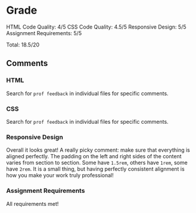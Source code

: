 # Grade
HTML Code Quality: 4/5
CSS Code Quality: 4.5/5
Responsive Design: 5/5
Assignment Requirements: 5/5

Total: 18.5/20

## Comments

### HTML
Search for `prof feedback` in individual files for specific comments.

### CSS
Search for `prof feedback` in individual files for specific comments.

### Responsive Design
Overall it looks great! A really picky comment: make sure that everything is aligned perfectly. The padding on the left and right sides of the content varies from section to section. Some have `1.5rem`, others have `1rem`, some have `2rem`. It is a small thing, but having perfectly consistent alignment is how you make your work truly professional!

### Assignment Requirements
All requirements met!